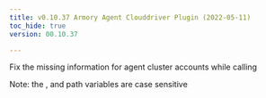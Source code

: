 ```yaml
---
title: v0.10.37 Armory Agent Clouddriver Plugin (2022-05-11)
toc_hide: true
version: 00.10.37

---
```


Fix the missing  information for agent cluster accounts while calling 

Note: the ,  and  path variables are case sensitive


